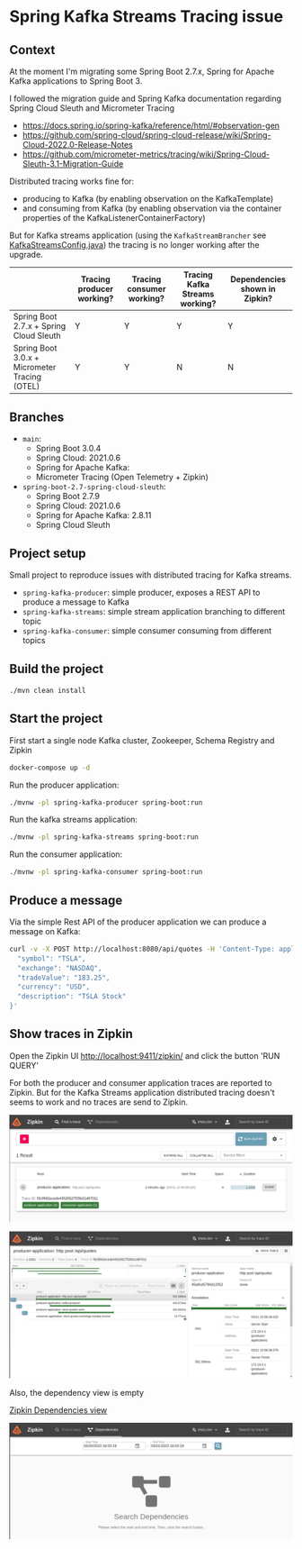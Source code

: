 # Spring Kafka Streams Tracing issue

## Context

At the moment I'm migrating some Spring Boot 2.7.x, Spring for Apache Kafka applications to Spring Boot 3.

I followed the migration guide and Spring Kafka documentation regarding Spring Cloud Sleuth and Micrometer Tracing 
* https://docs.spring.io/spring-kafka/reference/html/#observation-gen
* https://github.com/spring-cloud/spring-cloud-release/wiki/Spring-Cloud-2022.0-Release-Notes
* https://github.com/micrometer-metrics/tracing/wiki/Spring-Cloud-Sleuth-3.1-Migration-Guide

Distributed tracing works fine for:
* producing to Kafka (by enabling observation on the KafkaTemplate) 
* and consuming from Kafka (by enabling observation via the container properties of the KafkaListenerContainerFactory) 

But for Kafka streams application (using the `KafkaStreamBrancher` see [KafkaStreamsConfig.java](spring-kafka-streams/src/main/java/nl/jtim/kafka/streams/config/KafkaStreamsConfig.java)) the tracing is no longer working after the upgrade.

|                                               | Tracing producer working? | Tracing consumer working? | Tracing Kafka Streams working? | Dependencies shown in Zipkin? |
|-----------------------------------------------|---------------------------|---------------------------|--------------------------------|-------------------------------|
| Spring Boot 2.7.x + Spring Cloud Sleuth       | Y                         | Y                         | Y                              | Y                             |
| Spring Boot 3.0.x + Micrometer Tracing (OTEL) | Y                         | Y                         | N                              | N                             |

## Branches

* `main`: 
  * Spring Boot 3.0.4
  * Spring Cloud: 2021.0.6
  * Spring for Apache Kafka: 
  * Micrometer Tracing (Open Telemetry + Zipkin)
* `spring-boot-2.7-spring-cloud-sleuth`: 
  * Spring Boot 2.7.9
  * Spring Cloud: 2021.0.6
  * Spring for Apache Kafka: 2.8.11 
  * Spring Cloud Sleuth

## Project setup

Small project to reproduce issues with distributed tracing for Kafka streams.

* `spring-kafka-producer`: simple producer, exposes a REST API to produce a message to Kafka
* `spring-kafka-streams`: simple stream application branching to different topic
* `spring-kafka-consumer`: simple consumer consuming from different topics

## Build the project

```bash
./mvn clean install
```

## Start the project

First start a single node Kafka cluster, Zookeeper, Schema Registry and Zipkin

```bash
docker-compose up -d
```

Run the producer application:

```bash
./mvnw -pl spring-kafka-producer spring-boot:run 
```

Run the kafka streams application:

```bash
./mvnw -pl spring-kafka-streams spring-boot:run 
```

Run the consumer application:

```bash
./mvnw -pl spring-kafka-consumer spring-boot:run 
```

## Produce a message

Via the simple Rest API of the producer application we can produce a message on Kafka:

```bash
curl -v -X POST http://localhost:8080/api/quotes -H 'Content-Type: application/json' -d '{
  "symbol": "TSLA",
  "exchange": "NASDAQ",
  "tradeValue": "183.25",
  "currency": "USD",
  "description": "TSLA Stock"
}'
```

## Show traces in Zipkin

Open the Zipkin UI [http://localhost:9411/zipkin/](http://localhost:9411/zipkin/) and click the button 'RUN QUERY'

For both the producer and consumer application traces are reported to Zipkin.
But for the Kafka Streams application distributed tracing doesn't seems to work and no traces are send to Zipkin.

![](images/spring-boot-3-zipkin-traces-overview.png)

![](images/spring-boot-3-zipkin-traces-details.png)

Also, the dependency view is empty 

[Zipkin Dependencies view](http://localhost:9411/zipkin/dependency)

![](images/spring-boot-3-zipkin-traces-dependencies-empty.png)